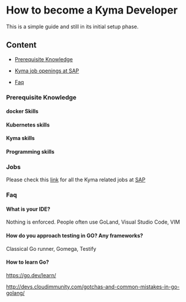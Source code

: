 # How to become a Kyma Developer
This is a simple guide and still in its initial setup phase.

## Content


- [Prerequisite Knowledge](#Prerequisite-Knowledge)
  
- [Kyma job openings at SAP](#Jobs)

- [Faq](#faq)
  
  
  

### Prerequisite Knowledge

#### docker Skills

#### Kubernetes skills 

#### Kyma skills

#### Programming skills

### Jobs

Please check this [link](https://jobs.sap.com/search/?createNewAlert=false&q=%23kymaopensource&optionsFacetsDD_department=&optionsFacetsDD_customfield3=&optionsFacetsDD_country=&locationsearch=) for all the Kyma related jobs at [SAP](https://www.sap.com/about/careers.html)

### Faq

#### What is your IDE?
 
 Nothing is enforced. People often use GoLand, Visual Studio Code, VIM 

#### How do you approach testing in GO? Any frameworks?
Classical Go runner, Gomega, Testify

#### How to learn Go?
https://go.dev/learn/

http://devs.cloudimmunity.com/gotchas-and-common-mistakes-in-go-golang/
